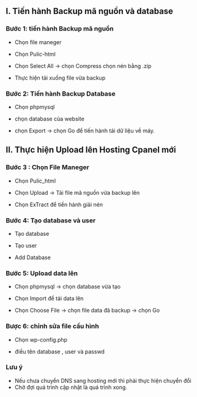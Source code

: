 ## I. Tiến hành Backup mã nguồn và database
### Bước 1: tiến hành Backup mã nguồn
- Chọn file maneger 

- Chọn Pulic-html

- Chọn Select All -> chọn Compress chọn nén bằng .zip

- Thực hiện tải xuống file vừa backup

### Bước 2: Tiến hành Backup Database

- Chọn phpmysql 

- chọn database của website

- chọn Export -> chọn Go để tiến hành tải dữ liệu về máy.

## II. Thực hiện Upload lên Hosting Cpanel mới

### Bước 3 : Chọn File Maneger

- Chọn Pulic_html 

- Chọn Upload -> Tải file mã nguồn vừa backup lên

- Chọn ExTract để tiền hành giải nén

### Bước 4: Tạo database và user
- Tạo database

- Tạo user

- Add Database

### Bước 5: Upload data lên
- Chọn phpmysql -> chọn database vừa tạo

- Chọn Import để tải data lên


- Chọn Choose File -> chọn file data đã backup -> chọn Go 

### Bược 6: chỉnh sửa file cấu hình 
- Chọn wp-config.php 

- điều tên database , user và passwd

### Lưu ý 
- Nếu chưa chuyển DNS sang hosting mới thì phải thực hiện chuyển đổi 
- Chờ đợi quá trình cập nhật là quá trình xong.

